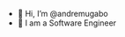 - 👋 Hi, I’m @andremugabo
- 👀 I am a Software Engineer
<!---
andremugabo/andremugabo is a ✨ special ✨ repository because its `README.md` (this file) appears on your GitHub profile.
You can click the Preview link to take a look at your changes.
--->
